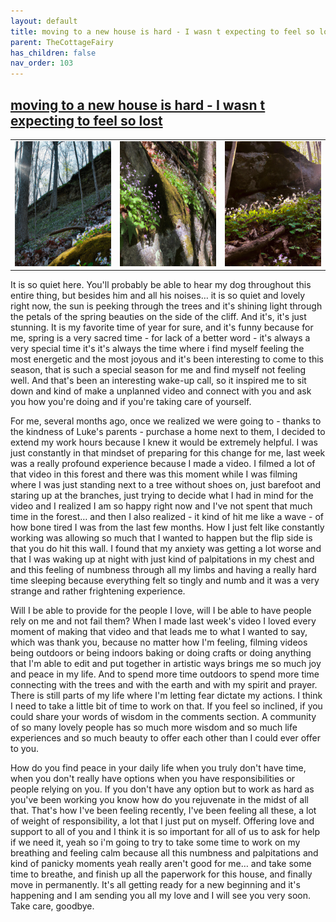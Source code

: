 ```yaml
---
layout: default
title: moving to a new house is hard - I wasn t expecting to feel so lost
parent: TheCottageFairy
has_children: false
nav_order: 103
---
```


## [moving to a new house is hard - I wasn t expecting to feel so lost](https://www.youtube.com/watch?v=GF9eMau-cvs)

<div>
<table align="center">
	<tr>
		<td align="center">
			<img src="../../posters/moving_to_a_new_house_is_hard_-_I_wasn_t_expecting_to_feel_so_lost-[GF9eMau-cvs]/generated_00.png" height="200" width="200"/>
		</td>
		<td align="center">
			<img src="../../posters/moving_to_a_new_house_is_hard_-_I_wasn_t_expecting_to_feel_so_lost-[GF9eMau-cvs]/generated_01.png" height="200" width="200"/>
		</td>
		<td align="center">
			<img src="../../posters/moving_to_a_new_house_is_hard_-_I_wasn_t_expecting_to_feel_so_lost-[GF9eMau-cvs]/generated_02.png" height="200" width="200"/>
		</td>
	</tr>
</table>
</div>

It is so quiet here. You'll probably be able to hear my dog throughout this entire thing, but besides him and all his noises… it is so quiet and lovely right now, the sun is peeking through the trees and it's shining light through the petals of the spring beauties on the side of the cliff. And it's, it's just stunning. It is my favorite time of year for sure, and it's funny because for me, spring is a very sacred time - for lack of a better word - it's always a very special time it's it's always the time where i find myself feeling the most energetic and the most joyous and it's been interesting to come to this season, that is such a special season for me and find myself not feeling well. And that's been an interesting wake-up call, so it inspired me to sit down and kind of make a unplanned video and connect with you and ask you how you're doing and if you're taking care of yourself.

For me, several months ago, once we realized we were going to - thanks to the kindness of Luke's parents - purchase a home next to them, I decided to extend my work hours because I knew it would be extremely helpful. I was just constantly in that mindset of preparing for this change for me, last week was a really profound experience because I made a video. I filmed a lot of that video in this forest and there was this moment while I was filming where I was just standing next to a tree without shoes on, just barefoot and staring up at the branches, just trying to decide what I had in mind for the video and I realized I am so happy right now and I've not spent that much time in the forest… and then I also realized - it kind of hit me like a wave - of how bone tired I was from the last few months. How I just felt like constantly working was allowing so much that I wanted to happen but the flip side is that you do hit this wall. I found that my anxiety was getting a lot worse and that I was waking up at night with just kind of palpitations in my chest and and this feeling of numbness through all my limbs and having a really hard time sleeping because everything felt so tingly and numb and it was a very strange and rather frightening experience.

Will I be able to provide for the people I love, will I be able to have people rely on me and not fail them? When I made last week's video I loved every moment of making that video and that leads me to what I wanted to say, which was thank you, because no matter how I'm feeling, filming videos being outdoors or being indoors baking or doing crafts or doing anything that I'm able to edit and put together in artistic ways brings me so much joy and peace in my life. And to spend more time outdoors to spend more time connecting with the trees and with the earth and with my spirit and prayer. There is still parts of my life where I'm letting fear dictate my actions. I think I need to take a little bit of time to work on that. If you feel so inclined, if you could share your words of wisdom in the comments section. A community of so many lovely people has so much more wisdom and so much life experiences and so much beauty to offer each other than I could ever offer to you.

How do you find peace in your daily life when you truly don't have time, when you don't really have options when you have responsibilities or people relying on you. If you don't have any option but to work as hard as you've been working you know how do you rejuvenate in the midst of all that. That's how I've been feeling recently, I've been feeling all these, a lot of weight of responsibility, a lot that I just put on myself. Offering love and support to all of you and I think it is so important for all of us to ask for help if we need it, yeah so i'm going to try to take some time to work on my breathing and feeling calm because all this numbness and palpitations and kind of panicky moments yeah really aren't good for me… and take some time to breathe, and finish up all the paperwork for this house, and finally move in permanently. It's all getting ready for a new beginning and it's happening and I am sending you all my love and I will see you very soon. Take care, goodbye.
